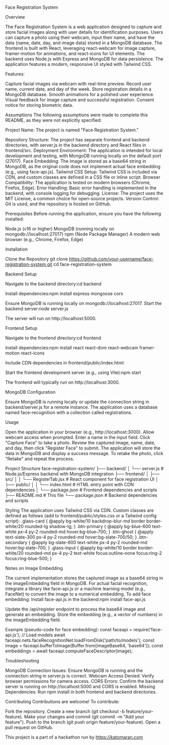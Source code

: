 Face Registration System



Overview

The Face Registration System is a web application designed to capture and store facial images along with user details for identification purposes. Users can capture a photo using their webcam, input their name, and have the data (name, date, day, and image data) stored in a MongoDB database. The frontend is built with React, leveraging react-webcam for image capture, framer-motion for animations, and react-icons for UI elements. The backend uses Node.js with Express and MongoDB for data persistence. The application features a modern, responsive UI styled with Tailwind CSS.

Features:

Capture facial images via webcam with real-time preview.
Record user name, current date, and day of the week.
Store registration details in a MongoDB database.
Smooth animations for a polished user experience.
Visual feedback for image capture and successful registration.
Consent notice for storing biometric data.

Assumptions
The following assumptions were made to complete this README, as they were not explicitly specified:

Project Name: The project is named "Face Registration System."

Repository Structure: The project has separate frontend and backend directories, with server.js in the backend directory and React files in frontend/src.
Deployment Environment: The application is intended for local development and testing, with MongoDB running locally on the default port (27017).
Face Embedding: The image is stored as a base64 string in MongoDB, as the original code does not implement actual face embedding (e.g., using face-api.js).
Tailwind CSS Setup: Tailwind CSS is included via CDN, and custom classes are defined in a CSS file or inline script.
Browser Compatibility: The application is tested on modern browsers (Chrome, Firefox, Edge).
Error Handling: Basic error handling is implemented in the backend, with console logging for debugging.
License: The project uses the MIT License, a common choice for open-source projects.
Version Control: Git is used, and the repository is hosted on GitHub.

Prerequisites
Before running the application, ensure you have the following installed:

Node.js (v16 or higher)
MongoDB (running locally on mongodb://localhost:27017)
npm (Node Package Manager)
A modern web browser (e.g., Chrome, Firefox, Edge)

Installation

Clone the Repository
git clone https://github.com/your-username/face-registration-system.git
cd face-registration-system


Backend Setup

Navigate to the backend directory:cd backend


Install dependencies:npm install express mongoose cors


Ensure MongoDB is running locally on mongodb://localhost:27017.
Start the backend server:node server.js

The server will run on http://localhost:5000.


Frontend Setup

Navigate to the frontend directory:cd frontend


Install dependencies:npm install react react-dom react-webcam framer-motion react-icons


Include CDN dependencies in frontend/public/index.html:<script src="https://cdn.jsdelivr.net/npm/react@18.2.0/umd/react.production.min.js"></script>
<script src="https://cdn.jsdelivr.net/npm/react-dom@18.2.0/umd/react-dom.production.min.js"></script>
<script src="https://cdn.jsdelivr.net/npm/framer-motion@10.12.4/dist/framer-motion.js"></script>
<script src="https://cdn.jsdelivr.net/npm/react-webcam@7.0.1/dist/react-webcam.min.js"></script>
<script src="https://cdn.jsdelivr.net/npm/react-icons@4.8.0/dist/react-icons.min.js"></script>
<script src="https://cdn.tailwindcss.com"></script>


Start the frontend development server (e.g., using Vite):npm start

The frontend will typically run on http://localhost:3000.


MongoDB Configuration

Ensure MongoDB is running locally or update the connection string in backend/server.js for a remote instance.
The application uses a database named face-recognition with a collection called registrations.



Usage

Open the application in your browser (e.g., http://localhost:3000).
Allow webcam access when prompted.
Enter a name in the input field.
Click "Capture Face" to take a photo.
Review the captured image, name, date, and day, then click "Register Face" to submit.
The application will store the data in MongoDB and display a success message.
To retake the photo, click "Retake" and repeat the process.

Project Structure
face-registration-system/
├── backend/
│   └── server.js           # Node.js/Express backend with MongoDB integration
├── frontend/
│   ├── src/
│   │   └── RegisterTab.jsx # React component for face registration UI
│   ├── public/
│   │   └── index.html      # HTML entry point with CDN dependencies
│   └── package.json        # Frontend dependencies and scripts
├── README.md               # This file
└── package.json            # Backend dependencies and scripts

Styling
The application uses Tailwind CSS via CDN. Custom classes are defined as follows (add to frontend/public/styles.css or a Tailwind config script):
.glass-card {
  @apply bg-white/10 backdrop-blur-md border border-white/20 rounded-lg shadow-lg;
}
.btn-primary {
  @apply bg-blue-600 text-white px-4 py-2 rounded-md hover:bg-blue-700;
}
.btn-ghost {
  @apply text-slate-300 px-4 py-2 rounded-md hover:bg-slate-700/50;
}
.btn-secondary {
  @apply bg-slate-600 text-white px-4 py-2 rounded-md hover:bg-slate-700;
}
.glass-input {
  @apply bg-white/10 border border-white/20 rounded-md px-4 py-2 text-white focus:outline-none focus:ring-2 focus:ring-blue-500;
}

Notes on Image Embedding

The current implementation stores the captured image as a base64 string in the imageEmbedding field in MongoDB.
For actual facial recognition, integrate a library like face-api.js or a machine learning model (e.g., FaceNet) to convert the image to a numerical embedding.
To add face embedding:
Install face-api.js in the backend:npm install face-api.js


Update the /api/register endpoint to process the base64 image and generate an embedding.
Store the embedding (e.g., a vector of numbers) in the imageEmbedding field.



Example (pseudo-code for face embedding):
const faceapi = require('face-api.js');
// Load models
await faceapi.nets.faceRecognitionNet.loadFromDisk('path/to/models');
const image = faceapi.bufferToImage(Buffer.from(imageBase64, 'base64'));
const embeddings = await faceapi.computeFaceDescriptor(image);

Troubleshooting

MongoDB Connection Issues: Ensure MongoDB is running and the connection string in server.js is correct.
Webcam Access Denied: Verify browser permissions for camera access.
CORS Errors: Confirm the backend server is running on http://localhost:5000 and CORS is enabled.
Missing Dependencies: Run npm install in both frontend and backend directories.

Contributing
Contributions are welcome! To contribute:

Fork the repository.
Create a new branch (git checkout -b feature/your-feature).
Make your changes and commit (git commit -m "Add your feature").
Push to the branch (git push origin feature/your-feature).
Open a pull request on GitHub.

This project is a part of a hackathon run by https://katomaran.com
